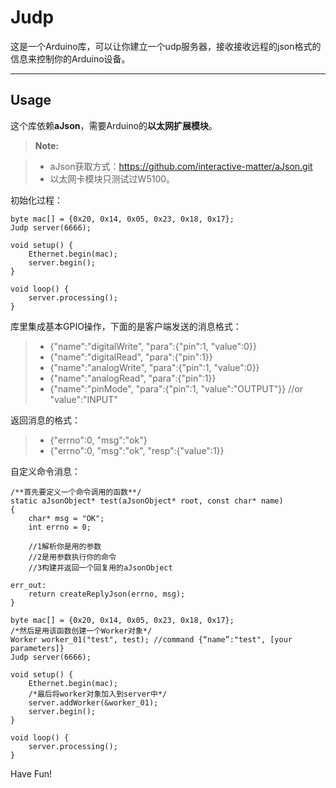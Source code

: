 Judp
===================


这是一个Arduino库，可以让你建立一个udp服务器，接收接收远程的json格式的信息来控制你的Arduino设备。

----------

Usage
-------------

这个库依赖**aJson**，需要Arduino的**以太网扩展模块**。

> **Note:**

> - aJson获取方式：https://github.com/interactive-matter/aJson.git
> - 以太网卡模块只测试过W5100。


初始化过程：
```
byte mac[] = {0x20, 0x14, 0x05, 0x23, 0x18, 0x17};
Judp server(6666);

void setup() {
    Ethernet.begin(mac);
    server.begin();
}

void loop() {
    server.processing();
}
```

库里集成基本GPIO操作，下面的是客户端发送的消息格式：

> - {"name":"digitalWrite", "para":{"pin":1, "value":0}}
> - {"name":"digitalRead", "para":{"pin":1}}
> - {"name":"analogWrite", "para":{"pin":1, "value":0}}
> - {"name":"analogRead", "para":{"pin":1}}
> - {"name":"pinMode", "para":{"pin":1, "value":"OUTPUT"}}        //or "value":"INPUT"

返回消息的格式：
> - {"errno":0, "msg":"ok"}
> - {"errno":0, "msg":"ok", "resp":{"value":1}}

自定义命令消息：
```
/**首先要定义一个命令调用的函数**/
static aJsonObject* test(aJsonObject* root, const char* name)
{
	char* msg = "OK";
    int errno = 0;
    
    //1解析你是用的参数
    //2是用参数执行你的命令
    //3构建并返回一个回复用的aJsonObject

err_out:
    return createReplyJson(errno, msg);
}

byte mac[] = {0x20, 0x14, 0x05, 0x23, 0x18, 0x17};
/*然后是用该函数创建一个Worker对象*/
Worker worker_01("test", test); //command {“name”:"test", [your parameters]}
Judp server(6666);

void setup() {
    Ethernet.begin(mac);
    /*最后将worker对象加入到server中*/
    server.addWorker(&worker_01);
    server.begin();
}

void loop() {
    server.processing();
}
```
Have Fun!
